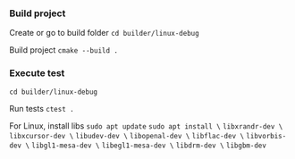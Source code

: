 ### Build project

Create or go to build folder
`cd builder/linux-debug`

Build project
`cmake --build .` 

### Execute test
`cd builder/linux-debug`

Run tests
`ctest .`

For Linux, install libs
`sudo apt update`
`sudo apt install \`
   `libxrandr-dev \`
    `libxcursor-dev \`
    `libudev-dev \`
    `libopenal-dev \`
    `libflac-dev \`
    `libvorbis-dev \`
    `libgl1-mesa-dev \`
    `libegl1-mesa-dev \`
    `libdrm-dev \`
    `libgbm-dev `

